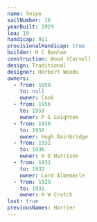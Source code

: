 ```yaml
---
name: Snipe
sailNumber: 16
yearBuilt: 1929
loa: 19
handicap: 911
provisionalHandicap: true
builder: H C Banham
construction: Wood (Carvel)
design: Traditional
designer: Herbert Woods
owners:
  - from: 1959
    to: null
    owner: Cook
  - from: 1956
    to: 1959
    owner: P G Leighton
  - from: 1936
    to: 1956
    owner: Hugh Bainbridge
  - from: 1932
    to: 1936
    owner: H D Harrison
  - from: 1931
    to: 1932
    owner: Lord Albemarle
  - from: 1929
    to: 1931
    owner: H W Crotch
lost: true
previousNames: Harrier
---
```

